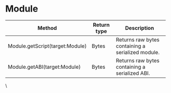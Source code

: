 # Module

| Method                          | Return type | Description                                       |
| ------------------------------- | ----------- | ------------------------------------------------- |
| Module.getScript(target:Module) | Bytes       | Returns raw bytes containing a serialized module. |
| Module.getABI(target:Module)    | Bytes       | Returns raw bytes containing a serialized ABI.    |

\
